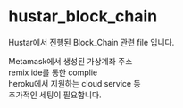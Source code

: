 # hustar_block_chain
Hustar에서 진행된 Block_Chain 관련 file 입니다.


Metamask에서 생성된 가상계좌 주소    
remix ide를 통한 complie   
heroku에서 지원하는 cloud service 등   
    추가적인 세팅이 필요합니다.
